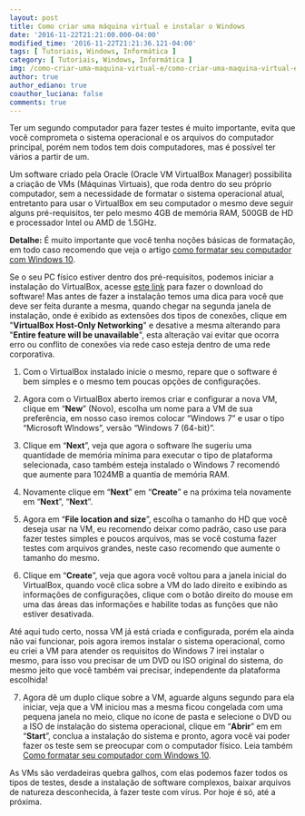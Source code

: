 ```yaml
---
layout: post
title: Como criar uma máquina virtual e instalar o Windows
date: '2016-11-22T21:21:00.000-04:00'
modified_time: '2016-11-22T21:21:36.121-04:00'
tags: [ Tutoriais, Windows, Informática ]
category: [ Tutoriais, Windows, Informática ]
img: /como-criar-uma-maquina-virtual-e/como-criar-uma-maquina-virtual-e.jpg
author: true
author_ediano: true
coauthor_luciana: false
comments: true
---
```


Ter um segundo computador para fazer testes é muito importante, evita que você comprometa o sistema operacional e os arquivos do computador principal, porém nem todos tem dois computadores, mas é possível ter vários a partir de um.

Um software criado pela Oracle (Oracle VM VirtualBox Manager) possibilita a criação de VMs (Máquinas Virtuais), que roda dentro do seu próprio computador, sem a necessidade de formatar o sistema operacional atual, entretanto para usar o VirtualBox em seu computador o mesmo deve seguir alguns pré-requisitos, ter pelo mesmo 4GB de memória RAM, 500GB de HD e processador Intel ou AMD de 1.5GHz.

**Detalhe:** É muito importante que você tenha noções básicas de formatação, em todo caso recomendo que veja o artigo <a href="http://www.insideblock.com/2016/07/como-formatar-seu-computador-com.html" target="_blank">como formatar seu computador com Windows 10</a>.

Se o seu PC físico estiver dentro dos pré-requisitos, podemos iniciar a instalação do VirtualBox, acesse <a href="https://www.virtualbox.org/wiki/Downloads" rel="nofollow" target="_blank">este link</a> para fazer o download do software! Mas antes de fazer a instalação temos uma dica para você que deve ser feita durante a mesma, quando chegar na segunda janela de instalação, onde é exibido as extensões dos tipos de conexões, clique em "**VirtualBox Host-Only Networking**" e desative a mesma alterando para "**Entire feature will be unavailable**", esta alteração vai evitar que ocorra erro ou conflito de conexões via rede caso esteja dentro de uma rede corporativa.

1. Com o VirtualBox instalado inicie o mesmo, repare que o software é bem simples e o mesmo tem poucas opções de configurações.

2. Agora com o VirtualBox aberto iremos criar e configurar a nova VM, clique em “**New**” (Novo), escolha um nome para a VM de sua preferência, em nosso caso iremos colocar “Windows 7” e usar o tipo “Microsoft WIndows”, versão “Windows 7 (64-bit)”.

3. Clique em “**Next**”, veja que agora o software lhe sugeriu uma quantidade de memória mínima para executar o tipo de plataforma selecionada, caso também esteja instalado o Windows 7 recomendó que aumente para 1024MB a quantia de memória RAM.

4. Novamente clique em “**Next**” em “**Create**” e na próxima tela novamente em “**Next**”, “**Next**”.

5. Agora em “**File location and size**”, escolha o tamanho do HD que você deseja usar na VM, eu recomendo deixar como padrão, caso use para fazer testes simples e poucos arquivos, mas se você costuma fazer testes com arquivos grandes, neste caso recomendo que aumente o tamanho do mesmo.

6. Clique em “**Create**”, veja que agora você voltou para a janela inicial do VirtualBox, quando você clica sobre a VM do lado direito e exibindo as informações de configurações, clique com o botão direito do mouse em uma das áreas das informações e habilite todas as funções que não estiver desativada.

Até aqui tudo certo, nossa VM já está criada e configurada, porém ela ainda não vai funcionar, pois agora iremos instalar o sistema operacional, como eu criei a VM para atender os requisitos do Windows 7 irei instalar o mesmo, para isso vou precisar de um DVD ou ISO original do sistema, do mesmo jeito que você também vai precisar, independente da plataforma escolhida!

7. Agora dê um duplo clique sobre a VM, aguarde alguns segundo para ela iniciar, veja que a VM iniciou mas a mesma ficou congelada com uma pequena janela no meio, clique no ícone de pasta e selecione o DVD ou a ISO de instalação do sistema operacional, clique em “**Abrir**” em em “**Start**”, conclua a instalação do sistema e pronto, agora você vai poder fazer os teste sem se preocupar com o computador físico. Leia também <a href="http://www.insideblock.com/2016/07/como-formatar-seu-computador-com.html" target="_blank">Como formatar seu computador com Windows 10</a>.

As VMs são verdadeiras quebra galhos, com elas podemos fazer todos os tipos de testes, desde a instalação de software complexos, baixar arquivos de natureza desconhecida, à fazer teste com vírus. Por hoje é só, até a próxima.